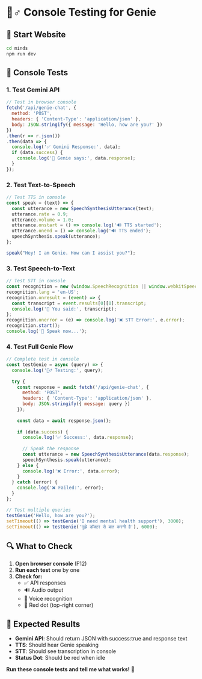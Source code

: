 # 🧞♂️ Console Testing for Genie

## 🚀 Start Website
```bash
cd minds
npm run dev
```

## 🧪 Console Tests

### 1. Test Gemini API
```javascript
// Test in browser console
fetch('/api/genie-chat', {
  method: 'POST',
  headers: { 'Content-Type': 'application/json' },
  body: JSON.stringify({ message: 'Hello, how are you?' })
})
.then(r => r.json())
.then(data => {
  console.log('✅ Gemini Response:', data);
  if (data.success) {
    console.log('🤖 Genie says:', data.response);
  }
});
```

### 2. Test Text-to-Speech
```javascript
// Test TTS in console
const speak = (text) => {
  const utterance = new SpeechSynthesisUtterance(text);
  utterance.rate = 0.9;
  utterance.volume = 1.0;
  utterance.onstart = () => console.log('🔊 TTS started');
  utterance.onend = () => console.log('🔊 TTS ended');
  speechSynthesis.speak(utterance);
};

speak("Hey! I am Genie. How can I assist you?");
```

### 3. Test Speech-to-Text
```javascript
// Test STT in console
const recognition = new (window.SpeechRecognition || window.webkitSpeechRecognition)();
recognition.lang = 'en-US';
recognition.onresult = (event) => {
  const transcript = event.results[0][0].transcript;
  console.log('🎤 You said:', transcript);
};
recognition.onerror = (e) => console.log('❌ STT Error:', e.error);
recognition.start();
console.log('🎤 Speak now...');
```

### 4. Test Full Genie Flow
```javascript
// Complete test in console
const testGenie = async (query) => {
  console.log('🧞♂️ Testing:', query);
  
  try {
    const response = await fetch('/api/genie-chat', {
      method: 'POST',
      headers: { 'Content-Type': 'application/json' },
      body: JSON.stringify({ message: query })
    });
    
    const data = await response.json();
    
    if (data.success) {
      console.log('✅ Success:', data.response);
      
      // Speak the response
      const utterance = new SpeechSynthesisUtterance(data.response);
      speechSynthesis.speak(utterance);
    } else {
      console.log('❌ Error:', data.error);
    }
  } catch (error) {
    console.log('❌ Failed:', error);
  }
};

// Test multiple queries
testGenie('Hello, how are you?');
setTimeout(() => testGenie('I need mental health support'), 3000);
setTimeout(() => testGenie('मुझे डॉक्टर से बात करनी है'), 6000);
```

## 🔍 What to Check

1. **Open browser console** (F12)
2. **Run each test** one by one
3. **Check for:**
   - ✅ API responses
   - 🔊 Audio output
   - 🎤 Voice recognition
   - 🔴 Red dot (top-right corner)

## 🎯 Expected Results

- **Gemini API**: Should return JSON with success:true and response text
- **TTS**: Should hear Genie speaking
- **STT**: Should see transcription in console
- **Status Dot**: Should be red when idle

**Run these console tests and tell me what works!** 🧪
